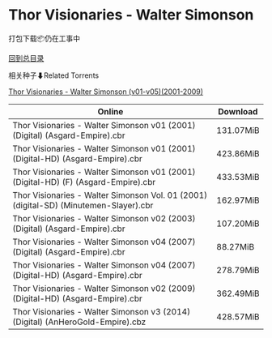 # Thor Visionaries - Walter Simonson

打包下载📦仍在工事中

[回到总目录](/Catalogs.md)







相关种子⬇Related Torrents

[Thor Visionaries - Walter Simonson (v01-v05)(2001-2009)](https://github.com/alicewish/markdown/blob/master/torrent/Thor-Visionaries---Walter-Simonson--v01-v05--2001-2009.md)

Online | Download
--- | ---
Thor Visionaries - Walter Simonson v01 (2001) (Digital) (Asgard-Empire).cbr | 131.07MiB
Thor Visionaries - Walter Simonson v01 (2001) (Digital-HD) (Asgard-Empire).cbr | 423.86MiB
Thor Visionaries - Walter Simonson v01 (2001) (Digital-HD) (F) (Asgard-Empire).cbr | 433.53MiB
Thor Visionaries - Walter Simonson Vol. 01 (2001) (digital-SD) (Minutemen-Slayer).cbr | 162.97MiB
Thor Visionaries - Walter Simonson v02 (2003) (Digital) (Asgard-Empire).cbr | 107.20MiB
Thor Visionaries - Walter Simonson v04 (2007) (Digital) (Asgard-Empire).cbr | 88.27MiB
Thor Visionaries - Walter Simonson v04 (2007) (Digital-HD) (Asgard-Empire).cbr | 278.79MiB
Thor Visionaries - Walter Simonson v02 (2009) (Digital-HD) (Asgard-Empire).cbr | 362.49MiB
Thor Visionaries - Walter Simonson v3 (2014) (Digital) (AnHeroGold-Empire).cbz | 428.57MiB